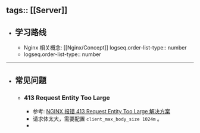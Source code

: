 tags:: [[Server]]
---

- ## 学习路线
	- Nginx 相关概念: [[Nginx/Concept]]
	  logseq.order-list-type:: number
	- logseq.order-list-type:: number
- ---
- ## 常见问题
	- ### 413 Request Entity Too Large
		- 参考: [NGINX 报错 413 Request Entity Too Large 解决方案](https://blog.csdn.net/hhd1988/article/details/108848499)
		- 请求体太大，需要配置 `client_max_body_size 1024m` 。
		-